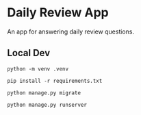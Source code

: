 # Daily Review App

An app for answering daily review questions.

## Local Dev

`python -m venv .venv`

`pip install -r requirements.txt`

`python manage.py migrate`

`python manage.py runserver`
